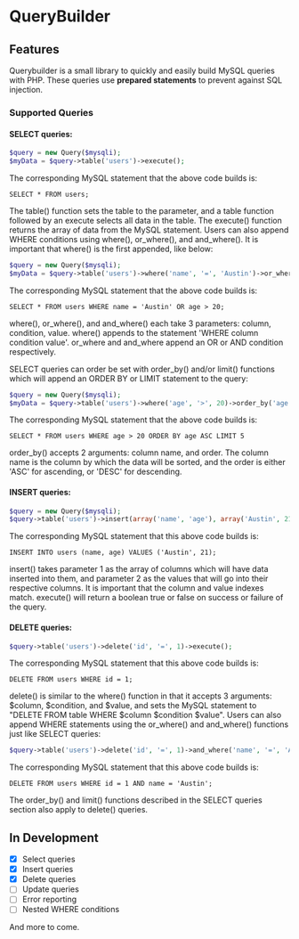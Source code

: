 # QueryBuilder

## Features ##
Querybuilder is a small library to quickly and easily build MySQL queries with PHP. These queries use **prepared statements** to prevent against SQL injection.

### Supported Queries ###
#### SELECT queries: ####

```php
$query = new Query($mysqli);
$myData = $query->table('users')->execute();
```

The corresponding MySQL statement that the above code builds is:
```mysql
SELECT * FROM users;
```
The table() function sets the table to the parameter, and a table function followed by an execute selects all data in the table. The execute() function returns the array of data from the MySQL statement. Users can also append WHERE conditions using where(), or_where(), and and_where(). It is important that where() is the first appended, like below:

```php
$query = new Query($mysqli);
$myData = $query->table('users')->where('name', '=', 'Austin')->or_where('age', '>', 20)->execute();
```

The corresponding MySQL statement that the above code builds is:
```mysql
SELECT * FROM users WHERE name = 'Austin' OR age > 20;
```

where(), or_where(), and and_where() each take 3 parameters: column, condition, value. where() appends to the statement 'WHERE column condition value'. or_where and and_where append an OR or AND condition respectively.

SELECT queries can order be set with order_by() and/or limit() functions which will append an ORDER BY or LIMIT statement to the query:
```php
$query = new Query($mysqli);
$myData = $query->table('users')->where('age', '>', 20)->order_by('age', 'ASC')->limit(5)->execute();
```
The corresponding MySQL statement that the above code builds is:
```mysql
SELECT * FROM users WHERE age > 20 ORDER BY age ASC LIMIT 5
```
order_by() accepts 2 arguments: column name, and order. The column name is the column by which the data will be sorted, and the order is either 'ASC' for ascending, or 'DESC' for descending.

#### INSERT queries: ####

```php
$query = new Query($mysqli);
$query->table('users')->insert(array('name', 'age'), array('Austin', 21))->execute();
```

The corresponding MySQL statement that this above code builds is:
```mysql
INSERT INTO users (name, age) VALUES ('Austin', 21);
```
insert() takes parameter 1 as the array of columns which will have data inserted into them, and parameter 2 as the values that will go into their respective columns. It is important that the column and value indexes match. 
execute() will return a boolean true or false on success or failure of the query.

#### DELETE queries: ####
```php
$query->table('users')->delete('id', '=', 1)->execute();
```
The corresponding MySQL statement that this above code builds is:
```mysql
DELETE FROM users WHERE id = 1;
```
delete() is similar to the where() function in that it accepts 3 arguments: $column, $condition, and $value, and sets the MySQL statement to "DELETE FROM table WHERE $column $condition $value". Users can also append WHERE statements using the or_where() and and_where() functions just like SELECT queries:
 ```php
$query->table('users')->delete('id', '=', 1)->and_where('name', '=', 'Austin')->execute();
```
The corresponding MySQL statement that this above code builds is:
```mysql
DELETE FROM users WHERE id = 1 AND name = 'Austin';
```
The order_by() and limit() functions described in the SELECT queries section also apply to delete() queries.
## In Development ##

- [X] Select queries
- [X] Insert queries
- [X] Delete queries
- [ ] Update queries
- [ ] Error reporting
- [ ] Nested WHERE conditions

And more to come.